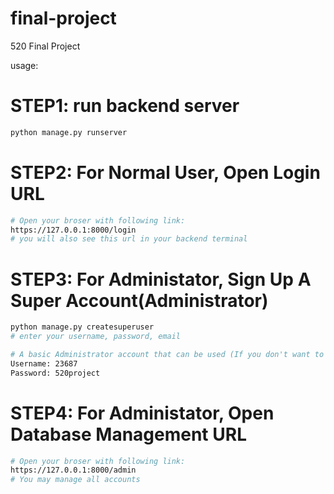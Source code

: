 # final-project
 520 Final Project


usage:

# STEP1: run backend server
```bash
python manage.py runserver
```

# STEP2: For Normal User, Open Login URL
```bash
# Open your broser with following link:
https://127.0.0.1:8000/login
# you will also see this url in your backend terminal
```

# STEP3: For Administator, Sign Up A Super Account(Administrator)
```bash
python manage.py createsuperuser
# enter your username, password, email

# A basic Administrator account that can be used (If you don't want to register another)
Username: 23687
Password: 520project
```

# STEP4: For Administator, Open Database Management URL
```bash
# Open your broser with following link:
https://127.0.0.1:8000/admin
# You may manage all accounts
```
